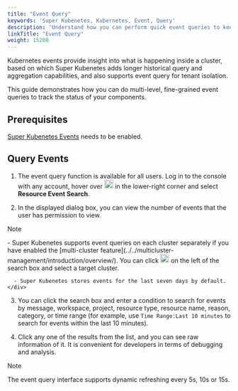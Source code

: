 ```yaml
---
title: "Event Query"
keywords: 'Super Kubenetes, Kubernetes, Event, Query'
description: 'Understand how you can perform quick event queries to keep track of the latest events of your cluster.'
linkTitle: "Event Query"
weight: 15200
---
```


Kubernetes events provide insight into what is happening inside a cluster, based on which Super Kubenetes adds longer historical query and aggregation capabilities, and also supports event query for tenant isolation.

This guide demonstrates how you can do multi-level, fine-grained event queries to track the status of your components.

## Prerequisites

[Super Kubenetes Events](../../pluggable-components/events/) needs to be enabled.

## Query Events

1. The event query function is available for all users. Log in to the console with any account, hover over <img src="/dist/assets/docs/v3.3/toolbox/event-query/toolbox.png" width='20' alt="icon" /> in the lower-right corner and select **Resource Event Search**.

2. In the displayed dialog box, you can view the number of events that the user has permission to view.

  <div className="notices note">
    <p>Note</p>
    <div>
      - Super Kubenetes supports event queries on each cluster separately if you have enabled the [multi-cluster feature](../../multicluster-management/introduction/overview/). You can click <img src="/dist/assets/docs/v3.3/toolbox/event-query/drop-down-list.png" width='20' alt="icon" /> on the left of the search box and select a target cluster.

      - Super Kubenetes stores events for the last seven days by default.
    </div>
  </div>

3. You can click the search box and enter a condition to search for events by message, workspace, project, resource type, resource name, reason, category, or time range (for example, use `Time Range:Last 10 minutes` to search for events within the last 10 minutes).

4. Click any one of the results from the list, and you can see raw information of it. It is convenient for developers in terms of debugging and analysis.

<div className="notices note">
  <p>Note</p>
  <div>
    The event query interface supports dynamic refreshing every 5s, 10s or 15s.
  </div>
</div>